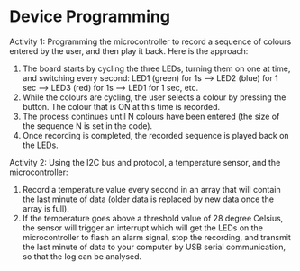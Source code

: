 # Device Programming

Activity 1: Programming the microcontroller to record a sequence of colours entered by the user, and then play it back. Here is the approach:  
1. The board starts by cycling the three LEDs, turning them on one at time, and switching every second: LED1 (green) for 1s –> LED2 (blue) for 1 sec –> LED3 (red) for 1s –> LED1 for 1 sec, etc.
2. While the colours are cycling, the user selects a colour by pressing the button. The colour that is ON at this time is recorded.
3. The process continues until N colours have been entered (the size of the sequence N is set in the code).
4. Once recording is completed, the recorded sequence is played back on the LEDs.

Activity 2: Using the I2C bus and protocol, a temperature sensor, and the microcontroller:  
1. Record a temperature value every second in an array that will contain the last minute of data (older data is replaced by new data once the array is full).
2. If the temperature goes above a threshold value of 28 degree Celsius, the sensor will trigger an interrupt which will get the LEDs on the microcontroller to flash an alarm signal, stop the recording, and transmit the last minute of data to your computer by USB serial communication, so that the log can be analysed.
